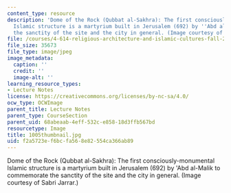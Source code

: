 ```yaml
---
content_type: resource
description: 'Dome of the Rock (Qubbat al-Sakhra): The first consciously-monumental
  Islamic structure is a martyrium built in Jerusalem (692) by ''Abd al-Malik to commemorate
  the sanctity of the site and the city in general. (Image courtesy of Sabri Jarrar.)'
file: /courses/4-614-religious-architecture-and-islamic-cultures-fall-2002/f2a5723ef6bcfa568e82554ca366ab89_1005thumbnail.jpg
file_size: 35673
file_type: image/jpeg
image_metadata:
  caption: ''
  credit: ''
  image-alt: ''
learning_resource_types:
- Lecture Notes
license: https://creativecommons.org/licenses/by-nc-sa/4.0/
ocw_type: OCWImage
parent_title: Lecture Notes
parent_type: CourseSection
parent_uid: 68abeaab-4eff-532c-e858-18d3ffb567bd
resourcetype: Image
title: 1005thumbnail.jpg
uid: f2a5723e-f6bc-fa56-8e82-554ca366ab89
---
```

Dome of the Rock (Qubbat al-Sakhra): The first consciously-monumental Islamic structure is a martyrium built in Jerusalem (692) by 'Abd al-Malik to commemorate the sanctity of the site and the city in general. (Image courtesy of Sabri Jarrar.)